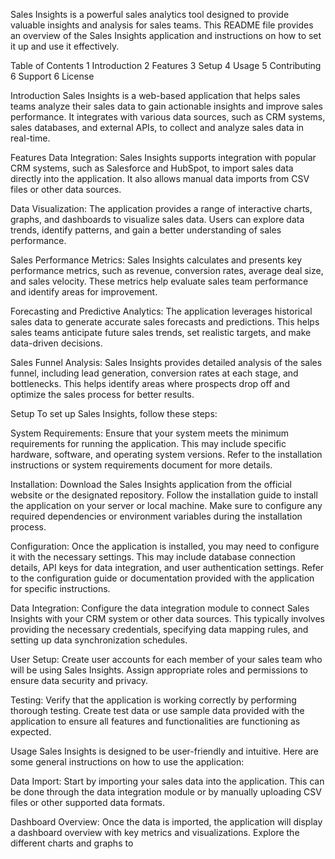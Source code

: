 
Sales Insights is a powerful sales analytics tool designed to provide valuable insights and analysis for sales teams. This README file provides an overview of the Sales Insights application and instructions on how to set it up and use it effectively.

Table of Contents
1 Introduction
2 Features
3 Setup
4 Usage
5 Contributing
6 Support
6 License

Introduction
Sales Insights is a web-based application that helps sales teams analyze their sales data to gain actionable insights and improve sales performance. It integrates with various data sources, such as CRM systems, sales databases, and external APIs, to collect and analyze sales data in real-time.

Features
Data Integration: Sales Insights supports integration with popular CRM systems, such as Salesforce and HubSpot, to import sales data directly into the application. It also allows manual data imports from CSV files or other data sources.

Data Visualization: The application provides a range of interactive charts, graphs, and dashboards to visualize sales data. Users can explore data trends, identify patterns, and gain a better understanding of sales performance.

Sales Performance Metrics: Sales Insights calculates and presents key performance metrics, such as revenue, conversion rates, average deal size, and sales velocity. These metrics help evaluate sales team performance and identify areas for improvement.

Forecasting and Predictive Analytics: The application leverages historical sales data to generate accurate sales forecasts and predictions. This helps sales teams anticipate future sales trends, set realistic targets, and make data-driven decisions.

Sales Funnel Analysis: Sales Insights provides detailed analysis of the sales funnel, including lead generation, conversion rates at each stage, and bottlenecks. This helps identify areas where prospects drop off and optimize the sales process for better results.

Setup
To set up Sales Insights, follow these steps:

System Requirements: Ensure that your system meets the minimum requirements for running the application. This may include specific hardware, software, and operating system versions. Refer to the installation instructions or system requirements document for more details.

Installation: Download the Sales Insights application from the official website or the designated repository. Follow the installation guide to install the application on your server or local machine. Make sure to configure any required dependencies or environment variables during the installation process.

Configuration: Once the application is installed, you may need to configure it with the necessary settings. This may include database connection details, API keys for data integration, and user authentication settings. Refer to the configuration guide or documentation provided with the application for specific instructions.

Data Integration: Configure the data integration module to connect Sales Insights with your CRM system or other data sources. This typically involves providing the necessary credentials, specifying data mapping rules, and setting up data synchronization schedules.

User Setup: Create user accounts for each member of your sales team who will be using Sales Insights. Assign appropriate roles and permissions to ensure data security and privacy.

Testing: Verify that the application is working correctly by performing thorough testing. Create test data or use sample data provided with the application to ensure all features and functionalities are functioning as expected.

Usage
Sales Insights is designed to be user-friendly and intuitive. Here are some general instructions on how to use the application:

Data Import: Start by importing your sales data into the application. This can be done through the data integration module or by manually uploading CSV files or other supported data formats.

Dashboard Overview: Once the data is imported, the application will display a dashboard overview with key metrics and visualizations. Explore the different charts and graphs to
